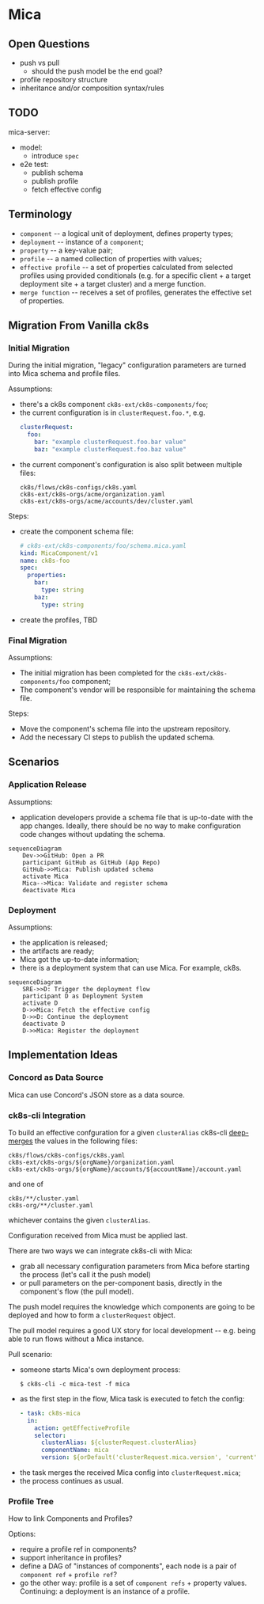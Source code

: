 # Mica

## Open Questions

- push vs pull
  - should the push model be the end goal? 
- profile repository structure
- inheritance and/or composition syntax/rules

## TODO

mica-server:
- model:
  - introduce `spec`
- e2e test:
  - publish schema
  - publish profile
  - fetch effective config

## Terminology

- `component` -- a logical unit of deployment, defines property types;
- `deployment` -- instance of a `component`;
- `property` -- a key-value pair;
- `profile` -- a named collection of properties with values;
- `effective profile` -- a set of properties calculated from selected profiles
  using provided conditionals (e.g. for a specific client + a target deployment
  site + a target cluster) and a merge function.
- `merge function` -- receives a set of profiles, generates the effective set
  of properties.

## Migration From Vanilla ck8s

### Initial Migration

During the initial migration, "legacy" configuration parameters are turned into
Mica schema and profile files.

Assumptions:
- there's a ck8s component `ck8s-ext/ck8s-components/foo`;
- the current configuration is in `clusterRequest.foo.*`, e.g.
  ```yaml
  clusterRequest:
    foo:
      bar: "example clusterRequest.foo.bar value"
      baz: "example clusterRequest.foo.baz value"
  ```
- the current component's configuration is also split between multiple files:
  ```
  ck8s/flows/ck8s-configs/ck8s.yaml
  ck8s-ext/ck8s-orgs/acme/organization.yaml
  ck8s-ext/ck8s-orgs/acme/accounts/dev/cluster.yaml
  ```

Steps:
- create the component schema file:
  ```yaml
  # ck8s-ext/ck8s-components/foo/schema.mica.yaml
  kind: MicaComponent/v1
  name: ck8s-foo
  spec:
    properties:
      bar:
        type: string
      baz:
        type: string
  ```
- create the profiles, TBD
  
### Final Migration

Assumptions:
- The initial migration has been completed for
  the `ck8s-ext/ck8s-components/foo` component;
- The component's vendor will be responsible for maintaining the schema file.

Steps:
- Move the component's schema file into the upstream repository.
- Add the necessary CI steps to publish the updated schema.

## Scenarios

### Application Release

Assumptions:
- application developers provide a schema file that is up-to-date with the app
  changes. Ideally, there should be no way to make configuration code changes
  without updating the schema.

```mermaid
sequenceDiagram
    Dev->>GitHub: Open a PR
    participant GitHub as GitHub (App Repo)
    GitHub->>Mica: Publish updated schema
    activate Mica
    Mica-->Mica: Validate and register schema
    deactivate Mica
```

### Deployment

Assumptions:
- the application is released;
- the artifacts are ready;
- Mica got the up-to-date information;
- there is a deployment system that can use Mica. For example, ck8s.

```mermaid
sequenceDiagram
    SRE->>D: Trigger the deployment flow
    participant D as Deployment System
    activate D
    D->>Mica: Fetch the effective config
    D->>D: Continue the deployment
    deactivate D
    D->>Mica: Register the deployment
```

## Implementation Ideas

### Concord as Data Source

Mica can use Concord's JSON store as a data source.

### ck8s-cli Integration

To build an effective confguration for a given `clusterAlias` ck8s-cli
[deep-merges](https://github.com/concord-workflow/ck8s-cli/blob/382a93a613be4e2b0ee64c28a5f9f507c304e71f/common/src/main/java/dev/ybrig/ck8s/cli/common/Ck8sUtils.java#L101)
the values in the following files:

```
ck8s/flows/ck8s-configs/ck8s.yaml
ck8s-ext/ck8s-orgs/${orgName}/organization.yaml
ck8s-ext/ck8s-orgs/${orgName}/accounts/${accountName}/account.yaml
```
and one of
```
ck8s/**/cluster.yaml
ck8s-org/**/cluster.yaml
```
whichever contains the given `clusterAlias`.

Configuration received from Mica must be applied last.

There are two ways we can integrate ck8s-cli with Mica:
- grab all necessary configuration parameters from Mica before starting
  the process (let's call it the push model)
- or pull parameters on the per-component basis, directly in the component's
  flow (the pull model).

The push model requires the knowledge which components are going to be
deployed and how to form a `clusterRequest` object.

The pull model requires a good UX story for local development -- e.g. being
able to run flows without a Mica instance.

Pull scenario:
- someone starts Mica's own deployment process:
  ```
  $ ck8s-cli -c mica-test -f mica
  ```
- as the first step in the flow, Mica task is executed to fetch the config:
  ```yaml
  - task: ck8s-mica
    in:
      action: getEffectiveProfile
      selector:
        clusterAlias: ${clusterRequest.clusterAlias}
        componentName: mica
        version: ${orDefault('clusterRequest.mica.version', 'current')}
  ```
- the task merges the received Mica config into `clusterRequest.mica`;
- the process continues as usual.

### Profile Tree

How to link Components and Profiles?

Options:
- require a profile ref in components?
- support inheritance in profiles?
- define a DAG of "instances of components", each node is a pair of
  `component ref` + `profile ref`?
- go the other way: profile is a set of `component refs` + property values.
  Continuing: a deployment is an instance of a profile.
